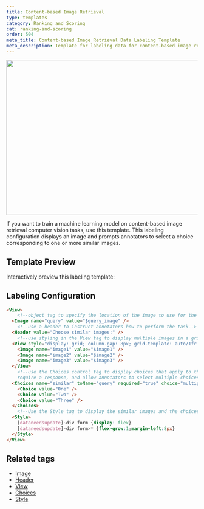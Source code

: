 ```yaml
---
title: Content-based Image Retrieval
type: templates
category: Ranking and Scoring
cat: ranking-and-scoring
order: 504
meta_title: Content-based Image Retrieval Data Labeling Template
meta_description: Template for labeling data for content-based image retrieval tasks with Label Studio for your machine learning and data science projects.
---
```


<img src="/images/templates/content-based-image-search.png" alt="" class="gif-border" width="552px" height="408px" />

If you want to train a machine learning model on content-based image retrieval computer vision tasks, use this template. This labeling configuration displays an image and prompts annotators to select a choice corresponding to one or more similar images.  

## Template Preview

Interactively preview this labeling template:

<div id="main-preview"></div>

## Labeling Configuration

```html
<View>
    <!--object tag to specify the location of the image to use for the query-->
  <Image name="query" value="$query_image" />
    <!--use a header to instruct annotators how to perform the task-->
  <Header value="Choose similar images:" />
    <!--use styling in the View tag to display multiple images in a grid-->
  <View style="display: grid; column-gap: 8px; grid-template: auto/1fr 1fr 1fr">
    <Image name="image1" value="$image1" />
    <Image name="image2" value="$image2" />
    <Image name="image3" value="$image3" />
  </View>
    <!--use the Choices control tag to display choices that apply to the original image, 
    require a response, and allow annotators to select multiple choices-->
  <Choices name="similar" toName="query" required="true" choice="multiple">
    <Choice value="One" />
    <Choice value="Two" />
    <Choice value="Three" />
  </Choices>
    <!--Use the Style tag to display the similar images and the choices in a form grid-->
  <Style>
    [dataneedsupdate]~div form {display: flex}
    [dataneedsupdate]~div form>* {flex-grow:1;margin-left:8px}
  </Style>
</View>
```

## Related tags

- [Image](/tags/image.html)
- [Header](/tags/header.html)
- [View](/tags/view.html)
- [Choices](/tags/choices.html)
- [Style](/tags/style.html)

